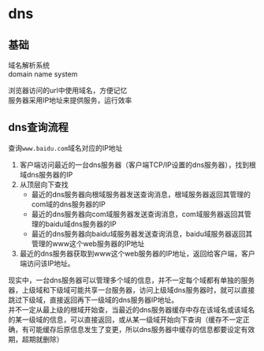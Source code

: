 # dns

## 基础

域名解析系统  
domain name system  

浏览器访问的url中使用域名，方便记忆  
服务器采用IP地址来提供服务，运行效率  

## dns查询流程

查询`www.baidu.com`域名对应的IP地址

1. 客户端访问最近的一台dns服务器（客户端TCP/IP设置的dns服务器），找到根域dns服务器的IP  
2. 从顶层向下查找  
    * 最近的dns服务器向根域服务器发送查询消息，根域服务器返回其管理的com域的dns服务器的IP
    * 最近的dns服务器向com域服务器发送查询消息，com域服务器返回其管理的baidu域dns服务器的IP
    * 最近的dns服务器向baidu域服务器发送查询消息，baidu域服务器返回其管理的www这个web服务器的IP地址
3. 最近的dns服务器获取到www这个web服务器的IP地址，返回给客户端，客户端访问该IP地址。

现实中，一台dns服务器可以管理多个域的信息，并不一定每个域都有单独的服务器，上级域和下级域可能共享一台服务器，访问上级域dns服务器时，就可以直接跳过下级域，直接返回再下一级域的dns服务器IP地址。  
并不一定从最上级的根域开始查，当最近的dns服务器缓存中存在该域名或该域名的某一级域的信息，可以直接返回，或从某一级域开始向下查询（缓存不一定正确，有可能缓存后原信息发生了变更，所以dns服务器中缓存的信息都要设定有效期，超期就删除）  
